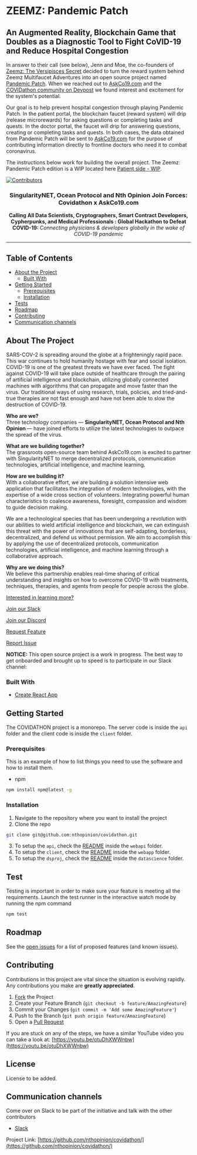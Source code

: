 # ZEEMZ: Pandemic Patch
## An Augmented Reality, Blockchain Game that Doubles as a Diagnostic Tool to Fight CoVID-19 and Reduce Hospital Congestion

In answer to their call (see below), Jenn and Moe, the co-founders of [Zeemz: The Versipisces Secret](https://www.zeemz.xyz) decided to turn the reward system behind Zeemz Multifaucet Adventures into an open source project named [Pandemic Patch](https://www.zeemz.xyz/pandemic-patch). When we reached out to [AskCo19.com](https://www.askco19.com) and the [COVIDathon community on Devpost](https://covidathon.devpost.com) we found interest and excitement for the system's potential. 

Our goal is to help prevent hospital congestion through playing Pandemic Patch. In the patient portal, the blockchain faucet (reward system) will drip (release microrewards) for asking questions or completing tasks and quests. In the doctor portal, the faucet will drip for answering questions, creating or completing tasks and quests. In both cases, the data obtained from Pandemic Patch will be sent to [AskCo19.com](https://www.askco19.com) for the purpose of contributing information directly to frontline doctors who need it to combat coronavirus.  

The instructions below work for building the overall project. The Zeemz: Pandemic Patch edition is a WIP located here [Patient side - WIP](https://github.com/pandemic-patch/nth-covidathon/tree/master/webapp/src).

[![Contributors](https://img.shields.io/github/contributors/nthopinion/covidathon)](https://github.com/nthopinion/covidathon/graphs/contributors) <!--[![MIT License](https://img.shields.io/github/license/nthopinion/covidathon)](https://github.com/nthopinion/covidathon/blob/master/LICENSE)-->

<p align="center">
<!-- PROJECT LOGO
  <a href="https://github.com/github_username/repo">
    <img src="images/logo.png" alt="Logo" width="80" height="80">
  </a>
-->
  <h3 align="center">SingularityNET, Ocean Protocol and Nth Opinion Join Forces: Covidathon x AskCo19.com</h3>
<p align="center">
	<b> Calling All Data Scientists, Cryptographers, Smart Contract Developers, Cypherpunks, and Medical Professionals
: Global Hackathon to Defeat COVID-19: </b> <i> Connecting physicians & developers globally in the wake of COVID-19 pandemic </i>
	<hr></hr>
  </p>
<p>
    <!-- TABLE OF CONTENTS -->

## Table of Contents

- [About the Project](#about-the-project)
  - [Built With](#built-with)
- [Getting Started](#getting-started)
  - [Prerequisites](#prerequisites)
  - [Installation](#installation)
- [Tests](#test)<!--- [Build](#build)- [Learn More](https://medium.com/@nthopinionco/ai-technology-partnership-to-fight-covid-19-859b24ae5f33/)-->
- [Roadmap](#roadmap)
- [Contributing](#contributing)
- [Communication channels](#communication-channels)

<!--Our application is a web app. It has a public facing interface, and a doctor/healthcare worker facing interface. Users can search through a database of previously asked questions about COVID-19 (or add their question to the database if it hasn't already been asked), and obtain answers from medical professionals around the globe.
-->

## About The Project

SARS-COV-2 is spreading around the globe at a frighteningly rapid pace. This war continues to hold humanity hostage with fear and social isolation. COVID-19 is one of the greatest threats we have ever faced. The fight against COVID-19 will take place outside of healthcare through the pairing of artificial intelligence and blockchain, utilizing globally connected machines with algorithms that can propagate and move faster than the virus. Our traditional ways of using research, trials, policies, and tried-and-true therapies are not fast enough and have not been able to slow the destruction of COVID-19.
<br>

<b>Who are we?</b><br>
Three technology companies — <b>SingularityNET, Ocean Protocol and Nth Opinion </b> — have joined efforts to utilize the latest technologies to outpace the spread of the virus. </p>

<b>What are we building together?</b><br>
The grassroots open-source team behind AskCo19.com is excited to partner with SingularityNET to merge decentralized protocols, communication technologies, artificial intelligence, and machine learning.


<b>How are we building it?</b><br>
With a collaborative effort, we are building a solution intensive web application that facilitates the integration of modern technologies, with the expertise of a wide cross section of volunteers. Integrating powerful human characteristics to coalesce awareness, foresight, compassion and wisdom to guide decision making.

We are a technological species that has been undergoing a revolution with our abilities to wield artificial intelligence and blockchain, we can extinguish this threat with the power of innovations that are self-adapting, borderless, decentralized, and defend us without permission. We aim to accomplish this by applying the use of decentralized protocols, communication technologies, artificial intelligence, and machine learning through a collaborative approach.

<b>Why are we doing this?</b><br>
We believe this partnership enables real-time sharing of critical understanding and insights on how to overcome COVID-19 with treatments, techniques, therapies, and agents from people for people across the globe.

[Interested in learning more?](https://medium.com/@nthopinionco/ai-technology-partnership-to-fight-covid-19-859b24ae5f33/)

<!--[Explore the website](https://www.covid19webapp.com/)-->

[Join our Slack](http://bit.ly/hackingcovid19-slackinvite)

[Join our Discord](https://daia.foundation/covidathon/)

[Request Feature](https://github.com/nthopinion/covidathon/pulls?q=is%3Apr+is%3Aopen+sort%3Aupdated-desc)

[Report Issue](https://github.com/nthopinion/covidathon/issues?q=is%3Aissue+is%3Aopen+sort%3Aupdated-descx)

<!-- ABOUT THE PROJECT -->


<b>NOTICE:</b> This open source project is a work in progress. The best way to get onboarded and brought up to speed is to participate in our Slack channel:

<!--
<i>Update March 15, 2020:</i> Please excuse the bugs as we are working hard to fix them on the fly! COVID-19 is spreading faster than we can code and as a result converted the project to open source overnight. We understand there are bugs and the code is not optimized. Thank you for working with us as we adapt in real-time! Don’t be shy, reach out, and get involved.-->

<!--[![Product Name Screen Shot][product-screenshot]](https://example.com)

Here's a blank template to get started:
**To avoid retyping too much info. Do a search and replace with your text editor for the following:**
`github_username`, `repo`, `twitter_handle`, `email`
-->

### Built With

- [Create React App](https://github.com/facebook/create-react-app)

<!-- GETTING STARTED -->

## Getting Started

The COVIDATHON project is a monorepo. The server code is inside the `api` folder and the client code is inside the `client` folder.

### Prerequisites

This is an example of how to list things you need to use the software and how to install them.

- npm

```sh
npm install npm@latest -g
```

### Installation

1. Navigate to the repository where you want to install the project
2. Clone the repo

```sh
git clone git@github.com:nthopinion/covidathon.git
```

3. To setup the `api`, check the [README](/webapi) inside the `webapi` folder.
4. To setup the `client`, check the [README](/webapp) inside the `webapp` folder.
5. To setup the `dsproj`, check the [README](/datascience) inside the `datascience` folder.

<!-- TEST
TODO: Add more to the testing workflow: how to write a test, where, etc.
 -->

## Test

Testing is important in order to make sure your feature is meeting all the requirements.
Launch the test runner in the interactive watch mode by running the npm command<br />

```sh
npm test
```

<!-- ROADMAP -->

## Roadmap

See the [open issues](https://github.com/nthopinion/covidathon/issues) for a list of proposed features (and known issues).

<!-- CONTRIBUTING -->

## Contributing

Contributions in this project are vital since the situation is evolving rapidly. Any contributions you make are **greatly appreciated**.

1. [Fork](https://github.com/nthopinion/covidathon/fork/) the Project
2. Create your Feature Branch (`git checkout -b feature/AmazingFeature`)
3. Commit your Changes (`git commit -m 'Add some AmazingFeature'`)
4. Push to the Branch (`git push origin feature/AmazingFeature`)
5. Open a [Pull Request](https://github.com/nthopinion/covidathon/compare)

If you are stuck on any of the steps, we have a similar YouTube video you can take a look at: [https://youtu.be/otuDhXWWnbw](https://youtu.be/otuDhXWWnbw)

<!-- LICENSE-->

## License

License to be added.
<!--Distributed under the MIT License. See [LICENSE](LICENSE) for more information.-->

<!-- COMMUNICATIOIN CHANNELS -->

## Communication channels

Come over on Slack to be part of the initiative and talk with the other contributors

- [Slack](http://bit.ly/hackingcovid19-slackinvite)

Project Link: [https://github.com/nthopinion/covidathon/](https://github.com/nthopinion/covidathon/)
